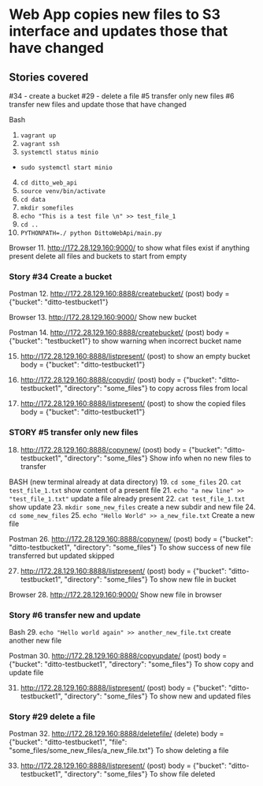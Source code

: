 # Web App copies new files to S3 interface and updates those that have changed

## Stories covered
#34 - create a bucket
#29 - delete a file
#5 transfer only new files
#6 transfer new files and update those that have changed



Bash
1. `vagrant up`
2. `vagrant ssh`
3. `systemctl status minio`
  - `sudo systemctl start minio`
4. `cd ditto_web_api`
5. `source venv/bin/activate`
6. `cd data`
7. `mkdir somefiles`
8. `echo "This is a test file \n" >> test_file_1`
9. `cd ..`
10. `PYTHONPATH=./ python DittoWebApi/main.py`

Browser
11. http://172.28.129.160:9000/ to show what files exist if anything present delete all files and buckets to start from empty

### Story #34 Create a bucket ###

Postman
12. http://172.28.129.160:8888/createbucket/ (post)
  body = {"bucket": "ditto-testbucket1"}

Browser
13. http://172.28.129.160:9000/ Show new bucket

Postman
14. http://172.28.129.160:8888/createbucket/  (post)
  body = {"bucket": "testbucket1"} to show warning when incorrect bucket name

15. http://172.28.129.160:8888/listpresent/ (post) to show an empty bucket
  body = {"bucket": "ditto-testbucket1"}

16. http://172.28.129.160:8888/copydir/ (post)
  body = {"bucket": "ditto-testbucket1", "directory": "some_files"} to copy across files from local

17. http://172.28.129.160:8888/listpresent/ (post) to show the copied files
  body = {"bucket": "ditto-testbucket1"}

### STORY #5 transfer only new files ###
18. http://172.28.129.160:8888/copynew/ (post)
    body = {"bucket": "ditto-testbucket1", "directory": "some_files"}
    Show info when no new files to transfer

BASH (new terminal already at data directory)
19. `cd some_files`
20. `cat test_file_1.txt` show content of a present file
21. `echo "a new line" >> "test_file_1.txt"` update a file already present
22. `cat test_file_1.txt` show update
23. `mkdir some_new_files` create a new subdir and new file
24. `cd some_new_files`
25. `echo "Hello World" >> a_new_file.txt` Create a new file

Postman
26. http://172.28.129.160:8888/copynew/ (post)
    body = {"bucket": "ditto-testbucket1", "directory": "some_files"}
    To show success of new file transferred but updated skipped

27. http://172.28.129.160:8888/listpresent/ (post)
    body = {"bucket": "ditto-testbucket1", "directory": "some_files"}
    To show new file in bucket

Browser
28. http://172.28.129.160:9000/ Show new file in browser

### Story #6 transfer new and update ###
Bash
29. `echo "Hello world again" >> another_new_file.txt` create another new file

Postman
30. http://172.28.129.160:8888/copyupdate/ (post)
    body = {"bucket": "ditto-testbucket1", "directory": "some_files"}
    To show copy and update file  

31. http://172.28.129.160:8888/listpresent/ (post)
    body = {"bucket": "ditto-testbucket1", "directory": "some_files"}
    To show new and updated files

### Story #29 delete a file ###
Postman
32. http://172.28.129.160:8888/deletefile/ (delete)
    body = {"bucket": "ditto-testbucket1", "file": "some_files/some_new_files/a_new_file.txt"}
    To show deleting a file

33. http://172.28.129.160:8888/listpresent/ (post)
    body = {"bucket": "ditto-testbucket1", "directory": "some_files"}
    To show file deleted
